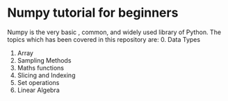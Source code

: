 # Numpy tutorial for beginners
Numpy is the very basic , common, and widely used library of Python.
The topics which has been covered in this repository are:
0. Data Types
1. Array
2. Sampling Methods
3. Maths functions
4. Slicing and Indexing
5. Set operations
6. Linear Algebra
